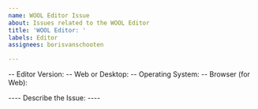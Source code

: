 ```yaml
---
name: WOOL Editor Issue
about: Issues related to the WOOL Editor
title: 'WOOL Editor: '
labels: Editor
assignees: borisvanschooten

---
```


-- Editor Version: 
-- Web or Desktop: 
-- Operating System: 
-- Browser (for Web):

---- Describe the Issue: ----
